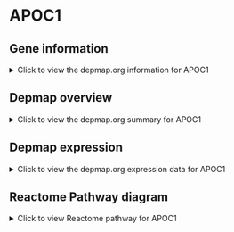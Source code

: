 <h1>APOC1</h1>

<h2>Gene information</h2>
<details>
  <summary>Click to view the depmap.org information for APOC1</summary>
  <iframe src="https://depmap.org/portal/gene/APOC1?tab=about" style="border:none;width:100%;height:800px"></iframe>
</details>

<h2>Depmap overview</h2>
<details>
  <summary>Click to view the depmap.org summary for APOC1</summary>
  <iframe src="https://depmap.org/portal/gene/APOC1?tab=overview" style="border:none;width:100%;height:800px"></iframe>
</details>

<h2>Depmap expression</h2>
<details>
  <summary>Click to view the depmap.org expression data for APOC1</summary>
  <iframe src="https://depmap.org/portal/gene/APOC1?tab=characterization" style="border:none;width:100%;height:800px"></iframe>
</details>



<h2>Reactome Pathway diagram</h2>
<details>
  <summary>Click to view Reactome pathway for APOC1</summary>
  <p>NR1H3 & NR1H2 regulate gene expression linked to cholesterol transport and efflux</p>
  <iframe src="https://reactome.org/PathwayBrowser/#/R-HSA-9029569" style="border:none;width:100%;height:800px"></iframe>
</details>



